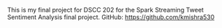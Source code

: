 This is my final project for DSCC 202 for the Spark Streaming Tweet Sentiment Analysis final project.
GitHub: https://github.com/kmishra530

